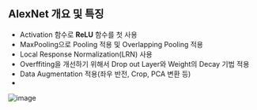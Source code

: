 ## AlexNet 개요 및 특징
  - Activation 함수로 **ReLU** 함수를 첫 사용  
  - MaxPooling으로 Pooling 적용 및 Overlapping Pooling 적용  
  - Local Response Normalization(LRN) 사용  
  - Overffiting을 개선하기 위해서 Drop out Layer와 Weight의 Decay 기법 적용  
  - Data Augmentation 적용(좌우 반전, Crop, PCA 변환 등)  
  - 
![image](https://user-images.githubusercontent.com/57121112/121041039-5c05e980-c7ed-11eb-9ca2-c86eae27baaf.png)
